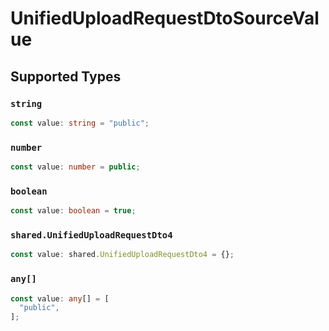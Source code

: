 # UnifiedUploadRequestDtoSourceValue


## Supported Types

### `string`

```typescript
const value: string = "public";
```

### `number`

```typescript
const value: number = public;
```

### `boolean`

```typescript
const value: boolean = true;
```

### `shared.UnifiedUploadRequestDto4`

```typescript
const value: shared.UnifiedUploadRequestDto4 = {};
```

### `any[]`

```typescript
const value: any[] = [
  "public",
];
```


